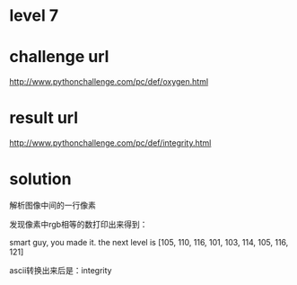 # level 7

# challenge url
http://www.pythonchallenge.com/pc/def/oxygen.html

# result url
http://www.pythonchallenge.com/pc/def/integrity.html

# solution
解析图像中间的一行像素

发现像素中rgb相等的数打印出来得到：

smart guy, you made it. the next level is [105, 110, 116, 101, 103, 114, 105, 116, 121]

ascii转换出来后是：integrity